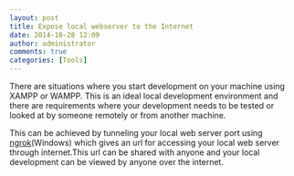 ```yaml
---
layout: post
title: Expose local webserver to the Internet
date: 2014-10-28 12:09
author: administrator
comments: true
categories: [Tools]
---
```

There are situations where you start development on your machine using XAMPP or WAMPP. This is an ideal local development environment and there are requirements where your development needs to be tested or looked at by someone remotely or from another machine.

This can be achieved by tunneling your local web server port using <a href="https://ngrok.com/">ngrok</a>(Windows) which gives an url for accessing your local web server through internet.This url can be shared with anyone and your local development can be viewed by anyone over the internet.
